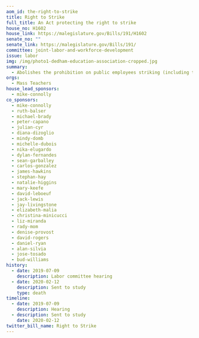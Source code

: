 ```yaml
---
aom_id: the-right-to-strike
title: Right to Strike
full_title: An Act protecting the right to strike
house_no: H1602
house_link: https://malegislature.gov/Bills/191/H1602
senate_no: ""
senate_link: https://malegislature.gov/Bills/191/
committee: joint-labor-and-workforce-development
issue: labor
img: /img/photo1-dedham-education-association-cropped.jpg
summary:
  - Abolishes the prohibition on public employees striking (including teachers)
orgs:
  - Mass Teachers
house_lead_sponsors:
  - mike-connolly
co_sponsors:
  - mike-connolly
  - ruth-balser
  - michael-brady
  - peter-capano
  - julian-cyr
  - diana-dizoglio
  - mindy-domb
  - michelle-dubois
  - nika-elugardo
  - dylan-fernandes
  - sean-garballey
  - carlos-gonzalez
  - james-hawkins
  - stephan-hay
  - natalie-higgins
  - mary-keefe
  - david-leboeuf
  - jack-lewis
  - jay-livingstone
  - elizabeth-malia
  - christina-minicucci
  - liz-miranda
  - rady-mom
  - denise-provost
  - david-rogers
  - daniel-ryan
  - alan-silvia
  - jose-tosado
  - bud-williams
history:
  - date: 2019-07-09
    description: Labor committee hearing
  - date: 2020-02-12
    description: Sent to study
    type: death
timeline:
  - date: 2019-07-09
    description: Hearing
  - description: Sent to study
    date: 2020-02-12
twitter_bill_name: Right to Strike
---
```

